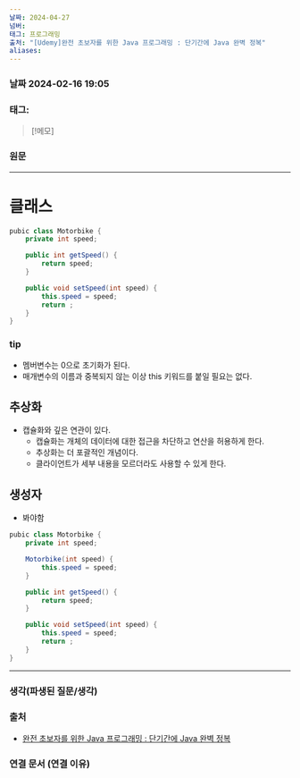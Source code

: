 ```yaml
---
날짜: 2024-04-27
넘버: 
태그: 프로그래밍
출처: "[Udemy]완전 초보자를 위한 Java 프로그래밍 : 단기간에 Java 완벽 정복"
aliases:
---
```

### 날짜  2024-02-16 19:05

### 태그:

>[!메모]
>

### 원문
---
# 클래스
```java
pubic class Motorbike {
	private int speed;

	public int getSpeed() {
		return speed;
	}

	public void setSpeed(int speed) {
		this.speed = speed;
		return ;
	}
}
```
### tip
- 멤버변수는 0으로 초기화가 된다.
- 매개변수의 이름과 중복되지 않는 이상 this 키워드를 붙일 필요는 없다.
## 추상화
- 캡슐화와 깊은 연관이 있다.
	- 캡슐화는 개체의 데이터에 대한 접근을 차단하고 연산을 허용하게 한다.
	- 추상화는 더 포괄적인 개념이다.
	- 클라이언트가 세부 내용을 모르더라도 사용할 수 있게 한다.
## 생성자
- 봐야함
```java
pubic class Motorbike {
	private int speed;

	Motorbike(int speed) {
		this.speed = speed;
	}

	public int getSpeed() {
		return speed;
	}

	public void setSpeed(int speed) {
		this.speed = speed;
		return ;
	}
}
```

---
### 생각(파생된 질문/생각)

### 출처
- [완전 초보자를 위한 Java 프로그래밍 : 단기간에 Java 완벽 정복](https://www.udemy.com/course/best-java-programming/?couponCode=ST6MT42324)

### 연결 문서 (연결 이유)
